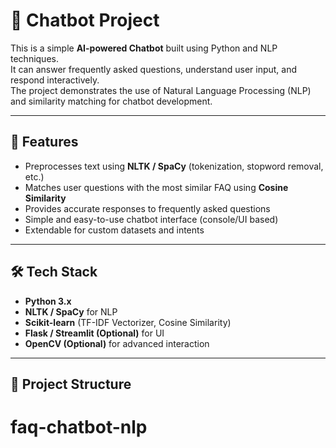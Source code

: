 # 🤖 Chatbot Project

This is a simple **AI-powered Chatbot** built using Python and NLP techniques.  
It can answer frequently asked questions, understand user input, and respond interactively.  
The project demonstrates the use of Natural Language Processing (NLP) and similarity matching for chatbot development.

---

## 📌 Features
- Preprocesses text using **NLTK / SpaCy** (tokenization, stopword removal, etc.)
- Matches user questions with the most similar FAQ using **Cosine Similarity**
- Provides accurate responses to frequently asked questions
- Simple and easy-to-use chatbot interface (console/UI based)
- Extendable for custom datasets and intents

---

## 🛠️ Tech Stack
- **Python 3.x**
- **NLTK / SpaCy** for NLP
- **Scikit-learn** (TF-IDF Vectorizer, Cosine Similarity)
- **Flask / Streamlit (Optional)** for UI
- **OpenCV (Optional)** for advanced interaction

---

## 📂 Project Structure
# faq-chatbot-nlp
